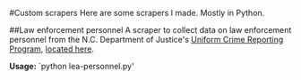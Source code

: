 #Custom scrapers
Here are some scrapers I made. Mostly in Python.

##Law enforcement personnel
A scraper to collect data on law enforcement personnel from the N.C. Department of Justice's [Uniform Crime Reporting Program](http://crimereporting.ncdoj.gov/Reports.aspx), [located here](http://crimereporting.ncdoj.gov/public/2013/LEPersonnel/LEPerPopRatAgyTrd.htm).

**Usage:**
`python lea-personnel.py'